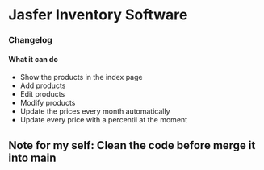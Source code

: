 # Jasfer Inventory Software

### Changelog

#### What it can do
- Show the products in the index page
- Add products
- Edit products
- Modify products
- Update the prices every month automatically
- Update every price with a percentil at the moment

## Note for my self: Clean the code before merge it into main 